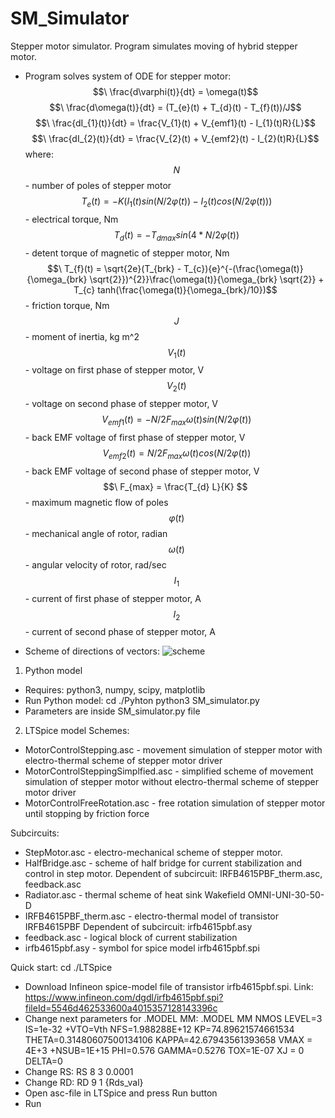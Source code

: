 # SM_Simulator
Stepper motor simulator. Program simulates moving of hybrid stepper motor.
 - Program solves system of ODE for stepper motor:
$$\ \frac{d\varphi(t)}{dt} = \omega(t)$$
$$\ \frac{d\omega(t)}{dt} = (T_{e}(t) + T_{d}(t) - T_{f}(t))/J$$
$$\ \frac{dI_{1}(t)}{dt} = \frac{V_{1}(t) + V_{emf1}(t) - I_{1}(t)R}{L}$$
$$\ \frac{dI_{2}(t)}{dt} = \frac{V_{2}(t) + V_{emf2}(t) - I_{2}(t)R}{L}$$
where:
$$\ N $$ - number of poles of stepper motor
$$\ T_{e}(t) = -K(I_{1}(t)sin(N/2\varphi(t)) - I_{2}(t)cos(N/2\varphi(t)))$$ - electrical torque, Nm
$$\ T_{d}(t) = -T_{d max} sin(4*N/2\varphi(t))$$ - detent torque of magnetic of stepper motor, Nm
$$\ T_{f}(t) = \sqrt{2e}(T_{brk} - T_{c}){e}^{-(\frac{\omega(t)}{\omega_{brk} \sqrt{2}})^{2}}\frac{\omega(t)}{\omega_{brk} \sqrt{2}} + T_{c} tanh(\frac{\omega(t)}{\omega_{brk}/10})$$ - friction torque, Nm
$$\ J$$ - moment of inertia, kg m^2
$$\ V_{1}(t)$$ - voltage on first phase of stepper motor, V
$$\ V_{2}(t)$$ - voltage on second phase of stepper motor, V
$$\ V_{emf1}(t) = -N/2 F_{max}\omega(t)sin(N/2\varphi(t))$$ - back EMF voltage of first phase of stepper motor, V
$$\ V_{emf2}(t) = N/2 F_{max}\omega(t)cos(N/2\varphi(t))$$ - back EMF voltage of second phase of stepper motor, V
$$\ F_{max} = \frac{T_{d} L}{K} $$ - maximum magnetic flow of poles
$$\ \varphi(t)$$ - mechanical angle of rotor, radian
$$\ \omega(t)$$ - angular velocity of rotor, rad/sec
$$\ I_{1}$$ - current of first phase of stepper motor, A
$$\ I_{2}$$ - current of second phase of stepper motor, A

 - Scheme of directions of vectors:
![scheme](https://github.com/mist90/SM_Simulator/assets/99616450/a466799b-4758-48aa-b135-c77267a4cb84)

1. Python model
 - Requires: python3, numpy, scipy, matplotlib
 - Run Python model:
cd ./Pyhton
python3 SM_simulator.py
 - Parameters are inside SM_simulator.py file

2. LTSpice model
Schemes:
* MotorControlStepping.asc - movement simulation of stepper motor with electro-thermal scheme of stepper motor driver
* MotorControlSteppingSimplfied.asc - simplified scheme of movement simulation of stepper motor without electro-thermal scheme of stepper motor driver
* MotorControlFreeRotation.asc - free rotation simulation of stepper motor until stopping by friction force

Subcircuits:
* StepMotor.asc - electro-mechanical scheme of stepper motor.
* HalfBridge.asc - scheme of half bridge for current stabilization and control in step motor.
	Dependent of subcircuit: IRFB4615PBF_therm.asc, feedback.asc
* Radiator.asc - thermal scheme of heat sink Wakefield OMNI-UNI-30-50-D
* IRFB4615PBF_therm.asc - electro-thermal model of transistor IRFB4615PBF
	Dependent of subcircuit: irfb4615pbf.asy
* feedback.asc - logical block of current stabilization
* irfb4615pbf.asy - symbol for spice model irfb4615pbf.spi

Quick start:
cd ./LTSpice
 - Download Infineon spice-model file of transistor irfb4615pbf.spi.
 Link: https://www.infineon.com/dgdl/irfb4615pbf.spi?fileId=5546d462533600a4015357128143396c
 - Change next parameters for .MODEL MM:
.MODEL MM NMOS LEVEL=3 IS=1e-32
+VTO=Vth NFS=1.988288E+12 KP=74.89621574661534 THETA=0.31480607500134106 KAPPA=42.67943561393658 VMAX = 4E+3
+NSUB=1E+15 PHI=0.576 GAMMA=0.5276 TOX=1E-07 XJ = 0 DELTA=0
 - Change RS:
RS 8 3 0.0001
 - Change RD:
RD 9 1 {Rds_val}
 - Open asc-file in LTSpice and press Run button
 - Run
